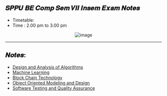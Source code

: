 ## 𝑺𝑷𝑷𝑼 𝑩𝑬 𝑪𝒐𝒎𝒑 𝑺𝒆𝒎 𝑽𝑰𝑰 𝑰𝒏𝒔𝒆𝒎 𝑬𝒙𝒂𝒎 𝑵𝒐𝒕𝒆𝒔


- Timetable:
- Time : 2.00 pm to 3.00 pm

<div align=center>

![image](https://user-images.githubusercontent.com/68887544/193408721-e68ac380-56ef-48dd-bd57-a7d14cad44ba.png)

</div>


---

## 𝑵𝒐𝒕𝒆𝒔:

- [Design and Analysis of Algorithms](https://github.com/shreyaschavhan/sem-VII-insem/tree/main/DAA)
- [Machine Learning](https://github.com/shreyaschavhan/sem-VII-insem/tree/main/ML)
- [Block Chain Technology](https://github.com/shreyaschavhan/sem-VII-insem/tree/main/BT)
- [Object Oriented Modeling and Design](https://github.com/shreyaschavhan/sem-VII-insem/tree/main/OOMD)
- [Software Testing and Quality Assurance](https://github.com/shreyaschavhan/sem-VII-insem/tree/main/STQA)

